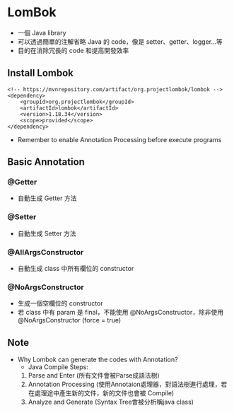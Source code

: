 # LomBok
* 一個 Java library
* 可以透過簡單的注解省略 Java 的 code，像是 setter、getter、logger…等
* 目的在消除冗長的 code 和提高開發效率

## Install Lombok
```
<!-- https://mvnrepository.com/artifact/org.projectlombok/lombok -->
<dependency>
    <groupId>org.projectlombok</groupId>
    <artifactId>lombok</artifactId>
    <version>1.18.34</version>
    <scope>provided</scope>
</dependency>
```
* Remember to enable Annotation Processing before execute programs

## Basic Annotation
### @Getter
* 自動生成 Getter 方法
### @Setter
* 自動生成 Setter 方法
### @AllArgsConstructor
* 自動生成 class 中所有欄位的 constructor
### @NoArgsConstructor
* 生成一個空欄位的 constructor
* 若 class 中有 param 是 final，不能使用 @NoArgsConstructor，除非使用 @NoArgsConstructor (force = true)

## Note
* Why Lombok can generate the codes with Annotation?
    * Java Compile Steps:
    1. Parse and Enter (所有文件會被Parse成語法樹)
    2. Annotation Processing (使用Annotaion處理器，對語法樹進行處理，若在處理途中產生新的文件，新的文件也會被 Compile)
    3. Analyze and Generate (Syntax Tree會被分析稱java class) 